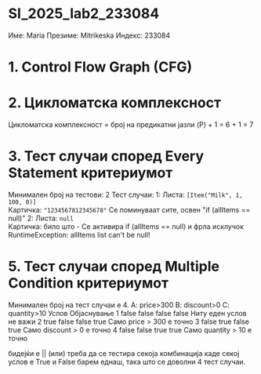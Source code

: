 # SI_2025_lab2_233084

Име: Maria
Презиме: Mitrikeska
Индекс: 233084

# 1. Control Flow Graph (CFG)

# 2. Цикломатска комплексност
Цикломатска комплексност = број на предикатни јазли (P) + 1 = 6 + 1 = 7

# 3. Тест случаи според Every Statement критериумот
Минимален број на тестови: 2
Тест случаи:
1: Листа: `[Item("Milk", 1, 100, 0)]` <br> Картичка: `"1234567812345678"` Се поминуваат сите, освен "if (allItems == null)"
2: Листа: `null` <br> Картичка: било што - Се активира if (allItems == null) и фрла исклучок RuntimeException: allItems list can't be null!

# 5. Тест случаи според Multiple Condition критериумот
Минимален број на тест случаи е 4.
A: price>300	B: discount>0	C: quantity>10	Услов  	Објаснување
1	false        	false        	false	        false  	Ниту еден услов не важи
2	true	        false	        false       	true	  Само price > 300 е точно
3	false       	true	        false	        true   	Само discount > 0 е точно
4	false	        false	        true	        true  	Само quantity > 10 е точно

бидејќи е || (или) треба да се тестира секоја комбинација каде секој услов е True и False барем еднаш, така што се доволни 4 тест случаи.



